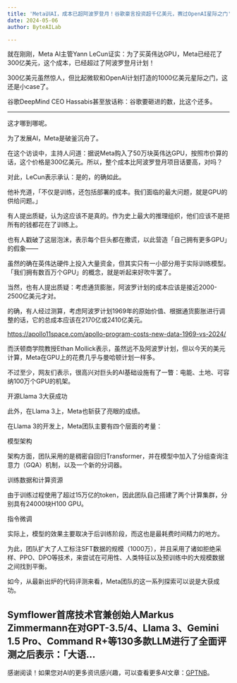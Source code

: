 ```yaml
---
title: 'Meta训AI，成本已超阿波罗登月！谷歌豪言投资超千亿美元，赛过OpenAI星际之门'
date: 2024-05-06
author: ByteAILab

---
```


就在刚刚，Meta AI主管Yann LeCun证实：为了买英伟达GPU，Meta已经花了300亿美元，这个成本，已经超过了阿波罗登月计划！

300亿美元虽然惊人，但比起微软和OpenAI计划打造的1000亿美元星际之门，这还是小case了。

谷歌DeepMind CEO Hassabis甚至放话称：谷歌要砸进的数，比这个还多。

---


这才哪到哪呢。

为了发展AI，Meta是破釜沉舟了。

在这个访谈中，主持人问道：据说Meta购入了50万块英伟达GPU，按照市价算的话，这个价格是300亿美元。所以，整个成本比阿波罗登月项目话要高，对吗？

对此，LeCun表示承认：是的，的确如此。

他补充道，「不仅是训练，还包括部署的成本。我们面临的最大问题，就是GPU的供给问题。」

有人提出质疑，认为这应该不是真的。作为史上最大的推理组织，他们应该不是把所有的钱都花在了训练上。

也有人戳破了这层泡沫，表示每个巨头都在撒谎，以此营造「自己拥有更多GPU」的假象——

虽然的确在英伟达硬件上投入大量资金，但其实只有一小部分用于实际训练模型。「我们拥有数百万个GPU」的概念，就是听起来好吹牛罢了。

当然，也有人提出质疑：考虑通货膨胀，阿波罗计划的成本应该是接近2000-2500亿美元才对。

的确，有人经过测算，考虑阿波罗计划1969年的原始价值、根据通货膨胀进行调整的话，它的总成本应该在2170亿或2410亿美元。

https://apollo11space.com/apollo-program-costs-new-data-1969-vs-2024/

而沃顿商学院教授Ethan Mollick表示，虽然远不及阿波罗计划，但以今天的美元计算，Meta在GPU上的花费几乎与曼哈顿计划一样多。

不过至少，网友们表示，很高兴对巨头的AI基础设施有了一瞥：电能、土地、可容纳100万个GPU的机架。

开源Llama 3大获成功

此外，在Llama 3上，Meta也斩获了亮眼的成绩。

在Llama 3的开发上，Meta团队主要有四个层面的考量：

模型架构

架构方面，团队采用的是稠密自回归Transformer，并在模型中加入了分组查询注意力（GQA）机制，以及一个新的分词器。

训练数据和计算资源

由于训练过程使用了超过15万亿的token，因此团队自己搭建了两个计算集群，分别具有24000块H100 GPU。

指令微调

实际上，模型的效果主要取决于后训练阶段，而这也是最耗费时间精力的地方。

为此，团队扩大了人工标注SFT数据的规模（1000万），并且采用了诸如拒绝采样、PPO、DPO等技术，来尝试在可用性、人类特征以及预训练中的大规模数据之间找到平衡。

如今，从最新出炉的代码评测来看，Meta团队的这一系列探索可以说是大获成功。

Symflower首席技术官兼创始人Markus Zimmermann在对GPT-3.5/4、Llama 3、Gemini 1.5 Pro、Command R+等130多款LLM进行了全面评测之后表示：「大语...
---
感谢阅读！如果您对AI的更多资讯感兴趣，可以查看更多AI文章：[GPTNB](https://gptnb.com)。